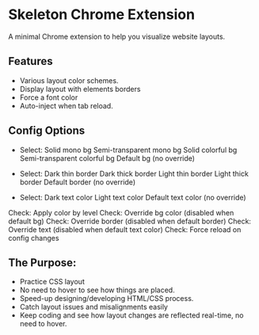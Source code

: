 # Skeleton Chrome Extension

A minimal Chrome extension to help you visualize website layouts.

## Features

- Various layout color schemes.
- Display layout with elements borders
- Force a font color
- Auto-inject when tab reload.

## Config Options

- Select:
  Solid mono bg
  Semi-transparent mono bg
  Solid colorful bg
  Semi-transparent colorful bg
  Default bg (no override)

- Select:
  Dark thin border
  Dark thick border
  Light thin border
  Light thick border
  Default border (no override)

- Select:
  Dark text color
  Light text color
  Default text color (no override)

Check: Apply color by level
Check: Override bg color (disabled when default bg)
Check: Override border (disabled when default border)
Check: Override text (disabled when default text color)
Check: Force reload on config changes

## The Purpose:

- Practice CSS layout
- No need to hover to see how things are placed.
- Speed-up designing/developing HTML/CSS process.
- Catch layout issues and misalignments easily
- Keep coding and see how layout changes are reflected real-time, no need to hover.
